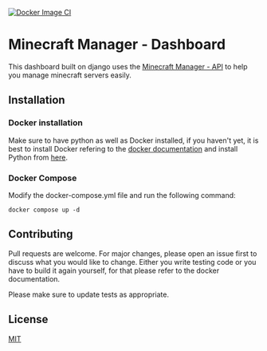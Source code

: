 [![Docker Image CI](https://github.com/samuel-kuhn/MM-Dashboard/actions/workflows/docker-image.yml/badge.svg)](https://github.com/samuel-kuhn/MM-Dashboard/actions/workflows/docker-image.yml)





# Minecraft Manager - Dashboard

This dashboard built on django uses the [Minecraft Manager - API](https://github.com/samuel-kuhn/MM-API) to help you manage minecraft servers easily.

## Installation

### Docker installation

Make sure to have python as well as Docker installed,
if you haven't yet, it is best to install Docker refering to the [docker documentation](https://docs.docker.com/engine/install/)
and install Python from [here](https://www.python.org/downloads/).

### Docker Compose 

Modify the docker-compose.yml file and run the following command:

```
docker compose up -d
```

## Contributing

Pull requests are welcome. For major changes, please open an issue first
to discuss what you would like to change.
Either you write testing code or you have to build it again yourself,
for that please refer to the docker documentation.

Please make sure to update tests as appropriate.

## License

[MIT](https://choosealicense.com/licenses/mit/)
